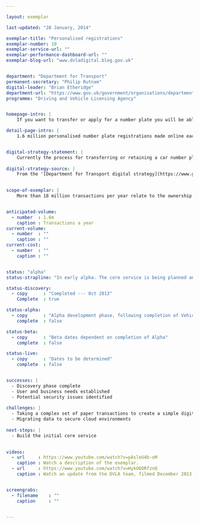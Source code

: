 ```yaml
---

layout: exemplar

last-updated: "28 January, 2014"

exemplar-title: "Personalised registrations"
exemplar-number: 10
exemplar-service-url: ""
exemplar-performance-dashboard-url: ""
exemplar-blog-url: "www.dvladigital.blog.gov.uk"


department: "Department for Transport"
permanent-secretary: "Philip Rutnam"
digital-leader: "Brian Etheridge"
department-url: "https://www.gov.uk/government/organisations/department-for-transport"
programme: "Driving and Vehicle Licensing Agency"


homepage-intro: |
    If you want to transfer or apply for a number plate you will be able do so online, without having to visit a DVLA office

detail-page-intro: |
    1.6 million personalised number plate registrations made online each year


digital-strategy-statement: |
    Currently the process for transferring or retaining a car number plate and related services is a paper transaction, often carried out at a DVLA local Office. This process will be digitised so the customer or an intermediary can do it online.
    
digital-strategy-source: |
    From the '[Department for Transport digital strategy](https://www.gov.uk/government/publications/department-for-transport-digital-strategy)' – December 2012
    

scope-of-exemplar: |
    More than 18 million transactions per year relate to the ownership and status of vehicles (eg death of owner, purchase / destruction / export of car). A further 1.6m transactions related to personalised registration (eg buying the number plate, transferring it to another car, etc). The exemplar was scoped as all large vehicle transactions except those affected by abolishing the tax disc and those already highly digitised. Discovery revealed that easily digitisable activity falls into 3 domains – vehicle ownership / status, personalised registration and data sharing – all 3 depend on good vehicle records.


anticipated-volume:
  - number  : 1.6m
    caption : Transactions a year
current-volume:
  - number  : ""
    caption : ""
current-cost:
  - number  : ""
    caption : ""


status: "alpha"
status-strapline: "In early alpha. The core service is being planned and designed. It will be developed along with [Exemplar number 11: Vehicle management](/transformation/manage-vehicle)."

status-discovery:
  - copy      : "Completed --- Oct 2013"
    Complete  : true

status-alpha:
  - copy      : "Alpha development phase, following completion of Vehicle Management alpha --- April 2014 to June 2014"
    complete  : false

status-beta:
  - copy      : "Beta dates dependent on completion of Alpha"
    complete  : false

status-live:
  - copy      : "Dates to be determined"
    complete  : false


successes: |
  - Discovery phase complete
  - User and business needs established
  - Potential security issues identified
  
challenges: |
  - Taking a complex set of paper transactions to create a simple digital service 
  - Migrating data to secure cloud environments 
  
next-steps: |
  - Build the initial core service
  

videos:
  - url     : https://www.youtube.com/watch?v=pAsleU4b-oM
    caption : Watch a description of the exemplar.
  - url     : https://www.youtube.com/watch?v=HykO6DRfznQ
    caption : Watch an update from the DVLA team, filmed December 2013.


screengrabs:
  - filename    : ""
    caption     : ""


---
```




